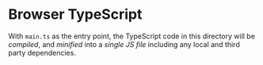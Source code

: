 # Browser TypeScript

With `main.ts` as the entry point, the TypeScript code in this directory will be *compiled*, and *minified* into a *single JS file* including any local and third party dependencies.
